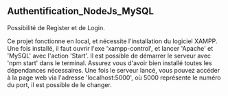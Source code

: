 ## Authentification_NodeJs_MySQL

Possibilité de Register et de Login.

Ce projet fonctionne en local, et nécessite l'installation du logiciel XAMPP.
Une fois installé, il faut ouvrir l'exe 'xampp-control', et lancer 'Apache' et 'MySQL' avec l'action 'Start'.
Il est possible de démarrer le serveur avec 'npm start' dans le terminal. Assurez vous d'avoir bien installé toutes les dépendances nécessaires.
Une fois le serveur lancé, vous pouvez accéder à la page web via l'adresse 'localhost:5000', où 5000 représente le numéro du port, il est possible de le changer.
